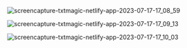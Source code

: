
![screencapture-txtmagic-netlify-app-2023-07-17-17_08_59](https://github.com/itpmanis/text-magic/assets/95114404/e69741c8-80da-440c-bca2-0c170fdecc75)

![screencapture-txtmagic-netlify-app-2023-07-17-17_09_13](https://github.com/itpmanis/text-magic/assets/95114404/85a2a8c5-243b-4bba-80e5-ae08549f09b2)


![screencapture-txtmagic-netlify-app-2023-07-17-17_10_03](https://github.com/itpmanis/text-magic/assets/95114404/c5b2d478-f896-4f1d-897b-496b435da6a3)




